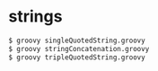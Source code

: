 # strings

```bash
$ groovy singleQuotedString.groovy
$ groovy stringConcatenation.groovy
$ groovy tripleQuotedString.groovy
```
